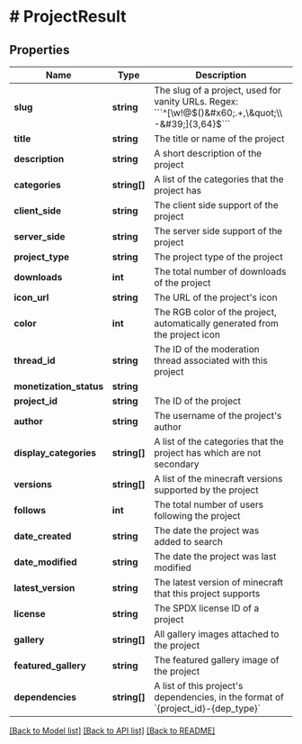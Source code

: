 # # ProjectResult

## Properties

Name | Type | Description | Notes
------------ | ------------- | ------------- | -------------
**slug** | **string** | The slug of a project, used for vanity URLs. Regex: &#x60;&#x60;&#x60;^[\\w!@$()&#x60;.+,\&quot;\\-&#39;]{3,64}$&#x60;&#x60;&#x60; |
**title** | **string** | The title or name of the project |
**description** | **string** | A short description of the project |
**categories** | **string[]** | A list of the categories that the project has | [optional]
**client_side** | **string** | The client side support of the project |
**server_side** | **string** | The server side support of the project |
**project_type** | **string** | The project type of the project |
**downloads** | **int** | The total number of downloads of the project |
**icon_url** | **string** | The URL of the project&#39;s icon | [optional]
**color** | **int** | The RGB color of the project, automatically generated from the project icon | [optional]
**thread_id** | **string** | The ID of the moderation thread associated with this project | [optional]
**monetization_status** | **string** |  | [optional]
**project_id** | **string** | The ID of the project |
**author** | **string** | The username of the project&#39;s author |
**display_categories** | **string[]** | A list of the categories that the project has which are not secondary | [optional]
**versions** | **string[]** | A list of the minecraft versions supported by the project |
**follows** | **int** | The total number of users following the project |
**date_created** | **string** | The date the project was added to search |
**date_modified** | **string** | The date the project was last modified |
**latest_version** | **string** | The latest version of minecraft that this project supports | [optional]
**license** | **string** | The SPDX license ID of a project |
**gallery** | **string[]** | All gallery images attached to the project | [optional]
**featured_gallery** | **string** | The featured gallery image of the project | [optional]
**dependencies** | **string[]** | A list of this project&#39;s dependencies, in the format of &#x60;{project_id}-{dep_type}&#x60; | [optional]

[[Back to Model list]](../../README.md#models) [[Back to API list]](../../README.md#endpoints) [[Back to README]](../../README.md)
